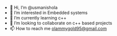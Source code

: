 - 👋 Hi, I’m @usmanishola
- 👀 I’m interested in Embedded systems
- 🌱 I’m currently learning c++
- 💞️ I’m looking to collaborate on c++ based projects
- 📫 How to reach me olammygold95@gmail.com

<!---
usmanishola/usmanishola is a ✨ special ✨ repository because its `README.md` (this file) appears on your GitHub profile.
You can click the Preview link to take a look at your changes.
--->
